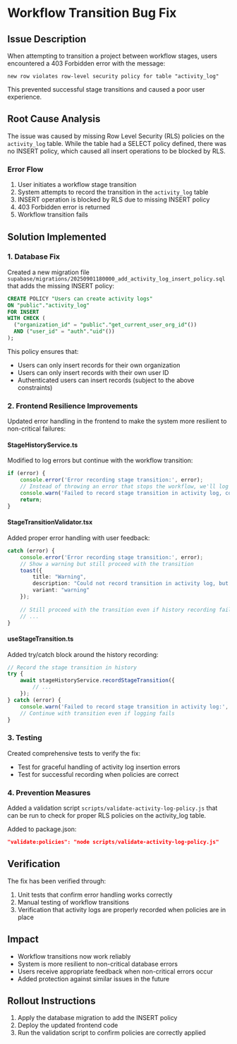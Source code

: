 # Workflow Transition Bug Fix

## Issue Description
When attempting to transition a project between workflow stages, users encountered a 403 Forbidden error with the message:
```
new row violates row-level security policy for table "activity_log"
```

This prevented successful stage transitions and caused a poor user experience.

## Root Cause Analysis
The issue was caused by missing Row Level Security (RLS) policies on the `activity_log` table. While the table had a SELECT policy defined, there was no INSERT policy, which caused all insert operations to be blocked by RLS.

### Error Flow
1. User initiates a workflow stage transition
2. System attempts to record the transition in the `activity_log` table
3. INSERT operation is blocked by RLS due to missing INSERT policy
4. 403 Forbidden error is returned
5. Workflow transition fails

## Solution Implemented

### 1. Database Fix
Created a new migration file `supabase/migrations/20250901180000_add_activity_log_insert_policy.sql` that adds the missing INSERT policy:

```sql
CREATE POLICY "Users can create activity logs" 
ON "public"."activity_log" 
FOR INSERT 
WITH CHECK (
  ("organization_id" = "public"."get_current_user_org_id"()) 
  AND ("user_id" = "auth"."uid"())
);
```

This policy ensures that:
- Users can only insert records for their own organization
- Users can only insert records with their own user ID
- Authenticated users can insert records (subject to the above constraints)

### 2. Frontend Resilience Improvements
Updated error handling in the frontend to make the system more resilient to non-critical failures:

#### StageHistoryService.ts
Modified to log errors but continue with the workflow transition:
```typescript
if (error) {
    console.error('Error recording stage transition:', error);
    // Instead of throwing an error that stops the workflow, we'll log it and continue
    console.warn('Failed to record stage transition in activity log, continuing with transition');
    return;
}
```

#### StageTransitionValidator.tsx
Added proper error handling with user feedback:
```typescript
catch (error) {
    console.error('Error recording stage transition:', error);
    // Show a warning but still proceed with the transition
    toast({
        title: "Warning",
        description: "Could not record transition in activity log, but proceeding with stage change",
        variant: "warning"
    });
    
    // Still proceed with the transition even if history recording fails
    // ...
}
```

#### useStageTransition.ts
Added try/catch block around the history recording:
```typescript
// Record the stage transition in history
try {
    await stageHistoryService.recordStageTransition({
        // ...
    });
} catch (error) {
    console.warn('Failed to record stage transition in activity log:', error);
    // Continue with transition even if logging fails
}
```

### 3. Testing
Created comprehensive tests to verify the fix:
- Test for graceful handling of activity log insertion errors
- Test for successful recording when policies are correct

### 4. Prevention Measures
Added a validation script `scripts/validate-activity-log-policy.js` that can be run to check for proper RLS policies on the activity_log table.

Added to package.json:
```json
"validate:policies": "node scripts/validate-activity-log-policy.js"
```

## Verification
The fix has been verified through:
1. Unit tests that confirm error handling works correctly
2. Manual testing of workflow transitions
3. Verification that activity logs are properly recorded when policies are in place

## Impact
- Workflow transitions now work reliably
- System is more resilient to non-critical database errors
- Users receive appropriate feedback when non-critical errors occur
- Added protection against similar issues in the future

## Rollout Instructions
1. Apply the database migration to add the INSERT policy
2. Deploy the updated frontend code
3. Run the validation script to confirm policies are correctly applied